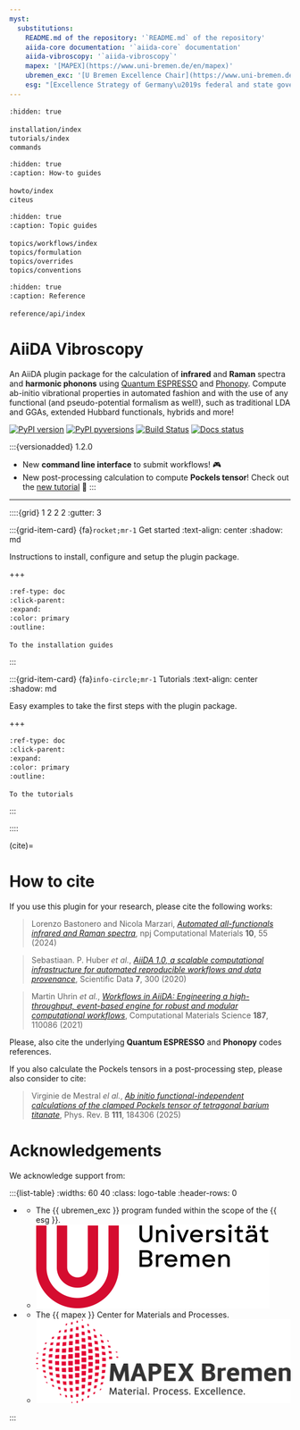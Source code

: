 ```yaml
---
myst:
  substitutions:
    README.md of the repository: '`README.md` of the repository'
    aiida-core documentation: '`aiida-core` documentation'
    aiida-vibroscopy: '`aiida-vibroscopy`'
    mapex: '[MAPEX](https://www.uni-bremen.de/en/mapex)'
    ubremen_exc: '[U Bremen Excellence Chair](https://www.uni-bremen.de/u-bremen-excellence-chairs)'
    esg: "[Excellence Strategy of Germany\u2019s federal and state governments](https://www.dfg.de/en/research_funding/excellence_strategy/index.html)"
---
```


```{toctree}
:hidden: true

installation/index
tutorials/index
commands
```

```{toctree}
:hidden: true
:caption: How-to guides

howto/index
citeus
```

```{toctree}
:hidden: true
:caption: Topic guides

topics/workflows/index
topics/formulation
topics/overrides
topics/conventions
```

```{toctree}
:hidden: true
:caption: Reference

reference/api/index
```

# AiiDA Vibroscopy

An AiiDA plugin package for the calculation of __infrared__ and __Raman__ spectra and __harmonic phonons__ using [Quantum ESPRESSO](http://www.quantumespresso.org) and [Phonopy](https://phonopy.github.io/phonopy/). Compute ab-initio vibrational properties in automated fashion and with the use of any functional (and pseudo-potential formalism as well!), such as traditional LDA and GGAs, extended Hubbard functionals, hybrids and more!

[![PyPI version](https://badge.fury.io/py/aiida-vibroscopy.svg)](https://badge.fury.io/py/aiida-vibroscopy)
[![PyPI pyversions](https://img.shields.io/pypi/pyversions/aiida-vibroscopy.svg)](https://pypi.python.org/pypi/aiida-vibroscopy)
[![Build Status](https://github.com/bastonero/aiida-vibroscopy/actions/workflows/ci.yml/badge.svg?branch=main)](https://github.com/bastonero/aiida-vibroscopy/actions)
[![Docs status](https://readthedocs.org/projects/aiida-vibroscopy/badge)](http://aiida-vibroscopy.readthedocs.io/)

:::{versionadded} 1.2.0
* New **command line interface** to submit workflows! 🎮
* New post-processing calculation to compute **Pockels tensor**! Check out the [new tutorial](6_pockels.ipynb) 🚀
:::

______________________________________________________________________


::::{grid} 1 2 2 2
:gutter: 3

:::{grid-item-card} {fa}`rocket;mr-1` Get started
:text-align: center
:shadow: md

Instructions to install, configure and setup the plugin package.

+++

```{button-ref} installation/index
:ref-type: doc
:click-parent:
:expand:
:color: primary
:outline:

To the installation guides
```
:::

:::{grid-item-card} {fa}`info-circle;mr-1` Tutorials
:text-align: center
:shadow: md

Easy examples to take the first steps with the plugin package.

+++

```{button-ref} tutorials/index
:ref-type: doc
:click-parent:
:expand:
:color: primary
:outline:

To the tutorials
```
:::

::::

(cite)=

# How to cite

If you use this plugin for your research, please cite the following works:

> Lorenzo Bastonero and Nicola Marzari, [*Automated all-functionals infrared and Raman spectra*](https://doi.org/10.1038/s41524-024-01236-3), npj Computational Materials **10**, 55 (2024)

> Sebastiaan. P. Huber _et al._, [*AiiDA 1.0, a scalable computational infrastructure for automated reproducible workflows and data provenance*](https://doi.org/10.1038/s41597-020-00638-4), Scientific Data **7**, 300 (2020)

> Martin Uhrin _et al._, [*Workflows in AiiDA: Engineering a high-throughput, event-based engine for robust and modular computational workflows*](https://www.sciencedirect.com/science/article/pii/S0927025620305772), Computational Materials Science **187**, 110086 (2021)

Please, also cite the underlying **Quantum ESPRESSO** and **Phonopy** codes references.

If you also calculate the Pockels tensors in a post-processing step, please also consider to cite:

> Virginie de Mestral _el al._, [*Ab initio functional-independent calculations of the clamped Pockels tensor of tetragonal barium titanate*](https://journals.aps.org/prb/abstract/10.1103/PhysRevB.111.184306), Phys. Rev. B **111**, 184306 (2025)

# Acknowledgements

We acknowledge support from:

:::{list-table}
:widths: 60 40
:class: logo-table
:header-rows: 0

* - The {{ ubremen_exc }} program funded within the scope of the {{ esg }}.
  - ![ubremen](images/UBREMEN.png)
* - The {{ mapex }} Center for Materials and Processes.
  - ![mapex](images/MAPEX.jpg)

:::

[aiida]: http://aiida.net
[aiida quantum espresso tutorial]: https://aiida-tutorials.readthedocs.io/en/tutorial-qe-short/
[aiida-core documentation]: https://aiida.readthedocs.io/projects/aiida-core/en/latest/intro/get_started.html
[aiida-vibroscopy]: https://github.com/bastonero/aiida-vibroscopy
[aiidalab demo cluster]: https://aiidalab-demo.materialscloud.org/
[quantum espresso]: http://www.quantumespresso.org
[quantum mobile]: https://quantum-mobile.readthedocs.io/en/latest/index.html
